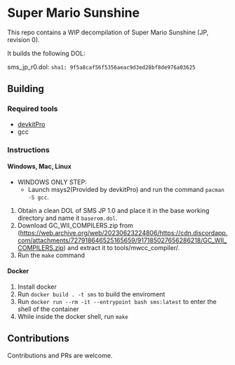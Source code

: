 # Super Mario Sunshine

This repo contains a WIP decompilation of Super Mario Sunshine (JP, revision 0).

It builds the following DOL:

sms_jp_r0.dol: `sha1: 9f5a8caf56f5356aeac9d3ed28bf8de976a03625`

## Building

### Required tools

* [devkitPro](https://devkitpro.org/wiki/Getting_Started)
* gcc

### Instructions

#### Windows, Mac, Linux

* WINDOWS ONLY STEP:
	- Launch msys2(Provided by devkitPro) and run the command `pacman -S gcc`.

1. Obtain a clean DOL of SMS JP 1.0 and place it in the base working directory and name it `baserom.dol`.
2. Download GC_WII_COMPILERS.zip from (https://web.archive.org/web/20230623224806/https://cdn.discordapp.com/attachments/727918646525165659/917185027656286218/GC_WII_COMPILERS.zip) and extract it to tools/mwcc_compiler/.
3. Run the `make` command

#### Docker

1. Install docker
2. Run `docker build . -t sms` to build the enviroment
3. Run `docker run --rm -it --entrypoint bash sms:latest` to enter the shell of the container
4. While inside the docker shell, run `make`

## Contributions

Contributions and PRs are welcome.
